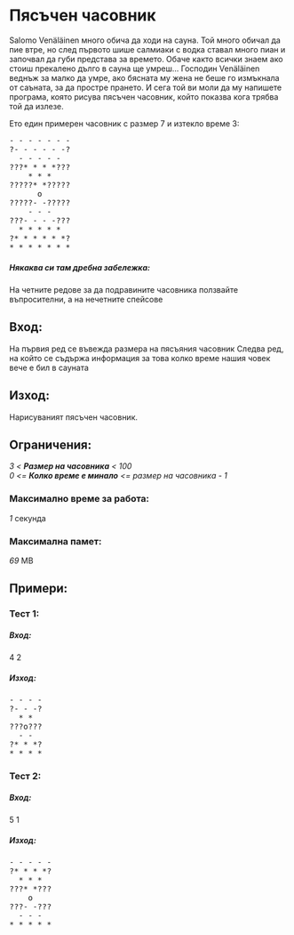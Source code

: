 # Пясъчен часовник

Salomo Venäläinen много обича да ходи на сауна. Той много обичал да пие втре, но след първото шише салмиаки с водка ставал много пиан и започвал да губи представа за времето. Обаче както всички знаем ако стоиш прекалено дълго в сауна ще умреш... Господин Venäläinen веднъж за малко да умре, ако бясната му жена не беше го измъкнала от саъната, за да простре прането. И сега той ви моли да му напишете програма, която рисува пясъчен часовник, който показва кога трябва той да излезе.

Ето един примерен часовник с размер 7 и изтекло време 3:
<pre>
- - - - - - -
?- - - - - -?
  - - - - -  
???* * * *???
    * * *    
?????* *?????
      о      
?????- -?????
    - - -    
???- - - -???
  * * * * *  
?* * * * * *?
* * * * * * *
</pre>

##### Някаквa си там дребнa забележкa:
На четните редове за да подравините часовника ползвайте въпросителни, а на нечетните спейсове

## Вход:
На първия ред се въвежда размера на пясъяния часовник
Следва ред, на който се съдържа информация за това колко време нашия човек вече е бил в сауната

## Изход:
Нарисуваният пясъчен часовник.

## Ограничения:
_3 < **Размер на часовника** < 100_ <br>
_0 <= **Колко време е минало** <= размер на часовника - 1_

### Максимално време за работа:
_1_ секунда

### Максимална памет:
_69_ MB

## Примери:
### Тест 1:
##### Вход:
4
2
##### Изход:
<pre>
- - - -
?- - -?
  * *  
???o???
  - -    
?* * *?
* * * *
</pre>

### Тест 2:
##### Вход:
5
1
##### Изход:
<pre>
- - - - -
?* * * *?
  * * *  
???* *???
    o    
???- -???
  - - -  
* * * * *
</pre>
